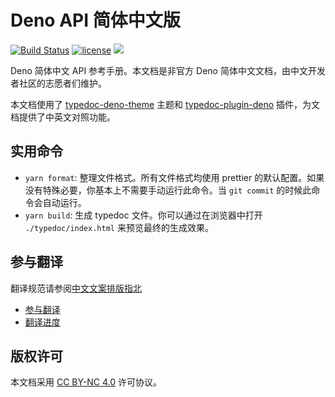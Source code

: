 # Deno API 简体中文版

[![Build Status](https://github.com/denodev/typedoc/workflows/ci/badge.svg?branch=master)](https://github.com/denodev/typedoc/actions)
[![license](https://img.shields.io/github/license/denodev/typedoc)](https://github.com/denodev/typedoc/blob/master/LICENSE)
[![](https://img.shields.io/badge/deno-v0.41.0-green.svg)](https://github.com/denoland/deno)

Deno 简体中文 API 参考手册。本文档是非官方 Deno 简体中文文档，由中文开发者社区的志愿者们维护。

本文档使用了 [typedoc-deno-theme](https://github.com/denodev/typedoc-deno-theme) 主题和 [typedoc-plugin-deno](https://github.com/denodev/typedoc-plugin-deno) 插件，为文档提供了中英文对照功能。

## 实用命令

- `yarn format`: 整理文件格式。所有文件格式均使用 prettier 的默认配置。如果没有特殊必要，你基本上不需要手动运行此命令。当 `git commit` 的时候此命令会自动运行。
- `yarn build`: 生成 typedoc 文件。你可以通过在浏览器中打开 `./typedoc/index.html` 来预览最终的生成效果。

## 参与翻译

翻译规范请参阅[中文文案排版指北](https://github.com/sparanoid/chinese-copywriting-guidelines)

- [参与翻译](https://github.com/denodev/typedoc/issues/4)
- [翻译进度](https://github.com/denodev/typedoc/issues/6)

## 版权许可

本文档采用 [CC BY-NC 4.0](https://creativecommons.org/licenses/by-nc/4.0/deed.zh) 许可协议。
